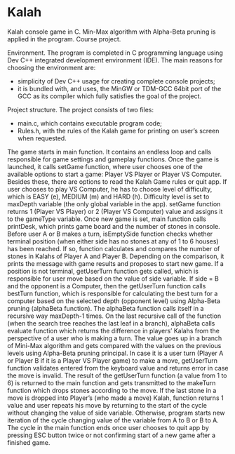 # Kalah
Kalah console game in C. Min-Max algorithm with Alpha-Beta pruning is applied in the program. Course project.

Environment. The program is completed in C programming language using Dev C++  integrated development environment (IDE).
The main reasons for choosing the environment are:
-	simplicity of Dev C++ usage for creating complete console projects;
-	it is bundled with, and uses, the MinGW or TDM-GCC 64bit port of the GCC as its compiler which fully satisfies the goal of the project.

Project structure. The project consists of two files:
-	main.c, which contains executable program code;
-	Rules.h, with the rules of the Kalah game for printing on user’s screen when requested.

The game starts in main function. It contains an endless loop and calls responsible for game settings and gameplay functions.
Once the game is launched, it calls setGame function, where user chooses one of the available options to start a game: Player VS Player or Player VS Computer. Besides these, there are options to read the Kalah Game rules or quit app. If user chooses to play VS Computer, he has to choose level of difficulty, which is EASY (e), MEDIUM (m) and HARD (h). Difficulty level is set to maxDepth variable (the only global variable in the app).
setGame function returns 1 (Player VS Player) or 2 (Player VS Computer) value and assigns it to the gameType variable. Once new game is set, main function calls printDesk, which prints game board and the number of stones in console.
Before user A or B makes a turn, isEmptySide function checks whether terminal position (when either side has no stones at any of 1 to 6 houses) has been reached. If so, function calculates and compares the number of stones in Kalahs of Player A and Player B. Depending on the comparison, it prints the message with game results and proposes to start new game.
If a position is not terminal, getUserTurn function gets called, which is responsible for user move based on the value of side variable. If side = B and the opponent is a Computer, then the getUserTurn function calls bestTurn function, which is responsible for calculating the best turn for a computer based on the selected depth (opponent level) using Alpha-Beta pruning (alphaBeta function).
The alphaBeta function calls itself in a recursive way maxDepth-1 times. On the last recursive call of the function (when the search tree reaches the last leaf in a branch),  alphaBeta calls evaluate function which returns the difference in players’ Kalahs from the perspective of a user who is making a turn. The value goes up in a branch of Mini-Max algorithm and gets compared with the values on the previous levels using Alpha-Beta pruning principal.
In case it is a user turn (Player A or Player B if it is a Player VS Player game) to make a move, getUserTurn function validates entered from the keyboard value and returns error in case the move is invalid.
The result of the getUserTurn function (a value from 1 to 6) is returned to the main function and gets transmitted to the makeTurn function which drops stones according to the move. If the last stone in a move is dropped into Player’s (who made a move) Kalah, function returns 1 value and user repeats his move by returning to the start of the cycle without changing the value of side variable.
Otherwise, program starts new iteration of the cycle changing value of the variable from A to B or B to A.
The cycle in the main function ends once user chooses to quit app by pressing ESC button twice or not confirming start of a new game after a finished game.

